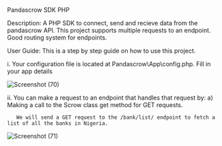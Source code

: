 Pandascrow SDK PHP

Description:
A PHP SDK to connect, send and recieve data from the pandascrow API. 
This project supports multiple requests to an endpoint.
Good routing system for endpoints.

User Guide:
This is a step by step guide on how to use this project.

i. Your configuration file is located at Pandascrow\App\config.php.
   Fill in your app details

   
   ![Screenshot (70)](https://github.com/bofa26/pandascrow-php-sdk/assets/127630429/caf8f16e-9306-409b-9acd-2997b0d5110b)

ii. You can make a request to an endpoint that handles that request by:
    a) Making a call to the Scrow class get method for GET requests.
    
       We will send a GET request to the /bank/list/ endpoint to fetch a list of all the banks in Nigeria.
       
   ![Screenshot (71)](https://github.com/bofa26/pandascrow-php-sdk/assets/127630429/1498d755-bb87-435f-af3f-51c6116cd8ba)



       
